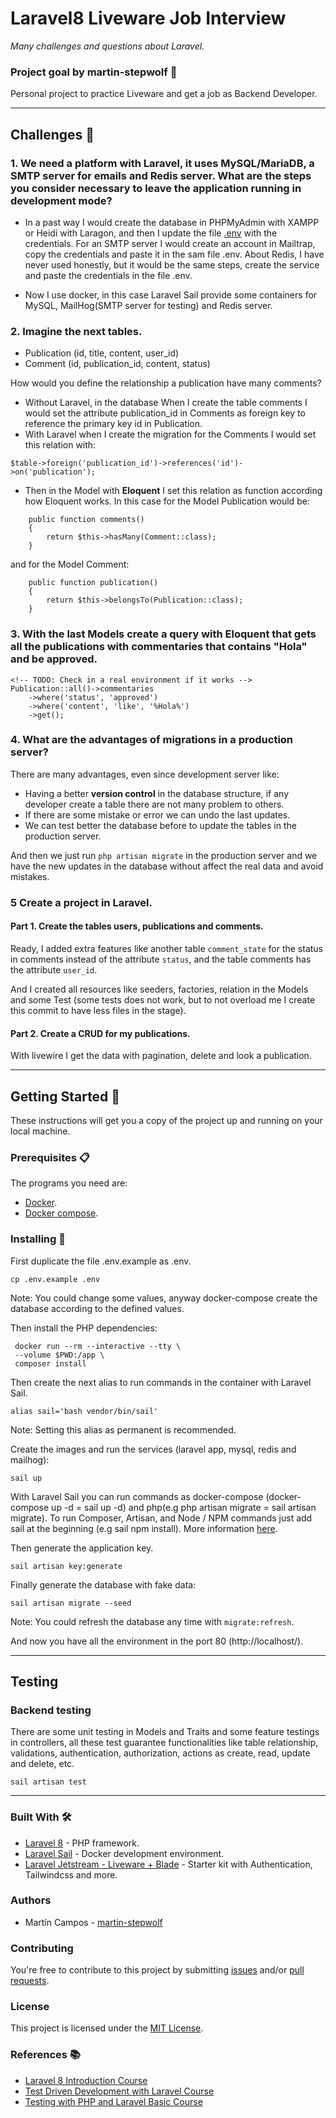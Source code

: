 # Laravel8 Liveware Job Interview

_Many challenges and questions about Laravel._

### Project goal by martin-stepwolf :goal_net:

Personal project to practice Liveware and get a job as Backend Developer.

---

## Challenges :star2:

### 1. We need a platform with Laravel, it uses MySQL/MariaDB, a SMTP server for emails and Redis server.  What are the steps you consider necessary to leave the application running in development mode?

- In a past way I would create the database in PHPMyAdmin with XAMPP or Heidi with Laragon, and then I update the file [.env](.env) with the credentials. For an SMTP server I would create an account in Mailtrap, copy the credentials and paste it in the sam file .env. About Redis, I have never used honestly, but it would be the same steps, create the service and paste the credentials in the file .env.

- Now I use docker, in this case Laravel Sail provide some containers for MySQL, MailHog(SMTP server for testing) and Redis server.

### 2. Imagine the next tables.

- Publication (id, title, content, user_id)
- Comment (id, publication_id, content, status)

How would you define the relationship a publication have many comments?

- Without Laravel, in the database When I create the table comments I would set the attribute publication_id in Comments as foreign key to reference the primary key id in Publication.
- With Laravel when I create the migration for the Comments I would set this relation with:
```
$table->foreign('publication_id')->references('id')->on('publication');
```

- Then in the Model with **Eloquent** I set this relation as function according how Eloquent works.
In this case for the Model Publication would be:
```
    public function comments() 
    {
        return $this->hasMany(Comment::class);
    }
```
and for the Model Comment:
```
    public function publication()
    {
        return $this->belongsTo(Publication::class);
    }
```

### 3. With the last Models create a query with Eloquent that gets all the publications with commentaries that contains "Hola" and be approved.

```
<!-- TODO: Check in a real environment if it works -->
Publication::all()->commentaries
    ->where('status', 'approved')
    ->where('content', 'like', '%Hola%')
    ->get();
```

### 4. What are the advantages of migrations in a production server?

There are many advantages, even since development server like:

- Having a better **version control** in the database structure, if any developer create a table there are not many problem to others.
- If there are some mistake or error we can undo the last updates.
- We can test better the database before to update the tables in the production server.

And then we just run `php artisan migrate` in the production server and we have the new updates in the database without affect the real data and avoid mistakes.

### 5 Create a project in Laravel.

#### Part 1. Create the tables users, publications and comments.

Ready, I added extra features like another table `comment_state` for the status in comments instead of the attribute `status`, and the table comments has the attribute `user_id`.

And I created all resources like seeders, factories, relation in the Models and some Test (some tests does not work, but to not overload me I create this commit to have less files in the stage).

#### Part 2. Create a CRUD for my publications.

With livewire I get the data with pagination, delete and look a publication.

---

## Getting Started :rocket:

These instructions will get you a copy of the project up and running on your local machine.

### Prerequisites :clipboard:

The programs you need are:

-   [Docker](https://www.docker.com/get-started).
-   [Docker compose](https://docs.docker.com/compose/install/).

### Installing 🔧

First duplicate the file .env.example as .env.

```
cp .env.example .env
```

Note: You could change some values, anyway docker-compose create the database according to the defined values.

Then install the PHP dependencies:

```
 docker run --rm --interactive --tty \
 --volume $PWD:/app \
 composer install
```

Then create the next alias to run commands in the container with Laravel Sail.

```
alias sail='bash vendor/bin/sail'
```

Note: Setting this alias as permanent is recommended.  

Create the images and run the services (laravel app, mysql, redis and mailhog):

```
sail up
```

With Laravel Sail you can run commands as docker-compose (docker-compose up -d = sail up -d) and php(e.g php artisan migrate = sail artisan migrate). To run Composer, Artisan, and Node / NPM commands just add sail at the beginning (e.g sail npm install). More information [here](https://laravel.com/docs/8.x/sail).

Then generate the application key.

```
sail artisan key:generate
```

Finally generate the database with fake data:

```
sail artisan migrate --seed
```

Note: You could refresh the database any time with `migrate:refresh`.

And now you have all the environment in the port 80 (http://localhost/).

---

## Testing

### Backend testing

There are some unit testing in Models and Traits and some feature testings in controllers, all these test guarantee functionalities like table relationship, validations, authentication, authorization, actions as create, read, update and delete, etc. 

```
sail artisan test
```

---

### Built With 🛠️

-   [Laravel 8](https://laravel.com/docs/8.x/releases/) - PHP framework.
-   [Laravel Sail](https://laravel.com/docs/8.x/sail) - Docker development environment.
-   [Laravel Jetstream - Liveware + Blade](https://jetstream.laravel.com/2.x/introduction.html#livewire-blade) - Starter kit with Authentication, Tailwindcss and more.

### Authors

-   Martín Campos - [martin-stepwolf](https://github.com/martin-stepwolf)

### Contributing

You're free to contribute to this project by submitting [issues](https://github.com/martin-stepwolf/laravel8-api-quotes/issues) and/or [pull requests](https://github.com/martin-stepwolf/laravel8-api-quotes/pulls).

### License

This project is licensed under the [MIT License](https://choosealicense.com/licenses/mit/).

### References :books:

- [Laravel 8 Introduction Course](https://platzi.com/clases/intro-laravel/)
- [Test Driven Development with Laravel Course](https://platzi.com/clases/laravel-tdd/)
- [Testing with PHP and Laravel Basic Course](https://platzi.com/clases/laravel-testing/)
